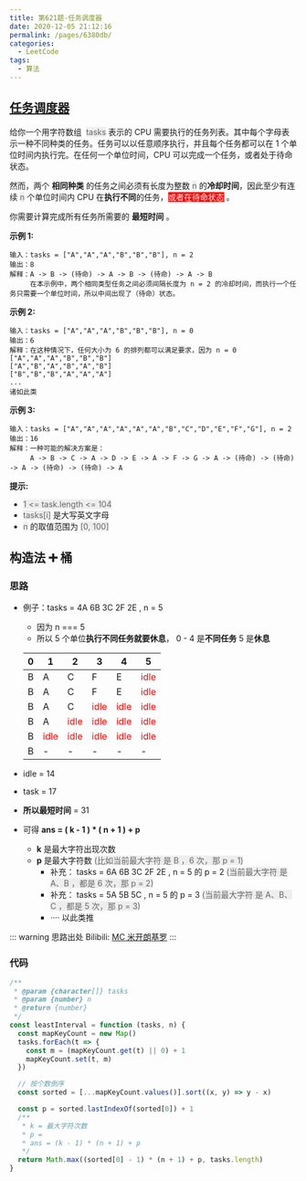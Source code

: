 ```yaml
---
title: 第621题-任务调度器
date: 2020-12-05 21:12:16
permalink: /pages/6380db/
categories:
  - LeetCode
tags:
  - 算法
---
```


## [任务调度器](https://leetcode-cn.com/problems/task-scheduler/)

给你一个用字符数组  <font style="background: #eee; color: #666;">tasks</font> 表示的 CPU 需要执行的任务列表。其中每个字母表示一种不同种类的任务。任务可以以任意顺序执行，并且每个任务都可以在 1 个单位时间内执行完。在任何一个单位时间，CPU 可以完成一个任务，或者处于待命状态。

然而，两个 **相同种类** 的任务之间必须有长度为整数 <font style="background: #eee; color: #666;">n</font> 的**冷却时间**，因此至少有连续 <font style="background: #eee; color: #666;">n</font> 个单位时间内 CPU 在**执行不同**的任务，<font style="background: #f00; color: #fff;">或者在待命状态</font> 。

你需要计算完成所有任务所需要的 **最短时间** 。

**示例 1:**

```
输入：tasks = ["A","A","A","B","B","B"], n = 2
输出：8
解释：A -> B -> (待命) -> A -> B -> (待命) -> A -> B
     在本示例中，两个相同类型任务之间必须间隔长度为 n = 2 的冷却时间，而执行一个任务只需要一个单位时间，所以中间出现了（待命）状态。
```

<!-- more -->

**示例 2:**

```
输入：tasks = ["A","A","A","B","B","B"], n = 0
输出：6
解释：在这种情况下，任何大小为 6 的排列都可以满足要求，因为 n = 0
["A","A","A","B","B","B"]
["A","B","A","B","A","B"]
["B","B","B","A","A","A"]
...
诸如此类
```

**示例 3:**

```
输入：tasks = ["A","A","A","A","A","A","B","C","D","E","F","G"], n = 2
输出：16
解释：一种可能的解决方案是：
     A -> B -> C -> A -> D -> E -> A -> F -> G -> A -> (待命) -> (待命) -> A -> (待命) -> (待命) -> A
```

**提示:**

- <font style="background: #eee; color: #666;">1 <= task.length <= 104</font>
- <font style="background: #eee; color: #666;">tasks[i]</font> 是大写英文字母
- <font style="background: #eee; color: #666;">n</font> 的取值范围为 <font style="background: #eee; color: #666;">[0, 100]</font>

## 构造法 ➕ 桶

### 思路

- 例子：tasks = 4A 6B 3C 2F 2E , n = 5

  - 因为 n === 5
  - 所以 5 个单位**执行不同任务就要休息**， 0 - 4 是**不同任务** 5 是**休息**

  | 0   | 1                                      | 2                                      | 3                                      | 4                                      | 5                                      |
  | --- | -------------------------------------- | -------------------------------------- | -------------------------------------- | -------------------------------------- | -------------------------------------- |
  | B   | A                                      | C                                      | F                                      | E                                      | <font style="color: #f00;">idle</font> |
  | B   | A                                      | C                                      | F                                      | E                                      | <font style="color: #f00;">idle</font> |
  | B   | A                                      | C                                      | <font style="color: #f00;">idle</font> | <font style="color: #f00;">idle</font> | <font style="color: #f00;">idle</font> |
  | B   | A                                      | <font style="color: #f00;">idle</font> | <font style="color: #f00;">idle</font> | <font style="color: #f00;">idle</font> | <font style="color: #f00;">idle</font> |
  | B   | <font style="color: #f00;">idle</font> | <font style="color: #f00;">idle</font> | <font style="color: #f00;">idle</font> | <font style="color: #f00;">idle</font> | <font style="color: #f00;">idle</font> |
  | B   | -                                      | -                                      | -                                      | -                                      | -                                      |

- idle = 14
- task = 17
- **所以最短时间** = 31
- 可得 **ans = ( k - 1 ) \* ( n + 1 ) + p**
  - **k** 是最大字符出现次数
  - **p** 是最大字符数 <font style="background: #eee; color: #666;">(比如当前最大字符 是 B ，6 次，那 p = 1)</font>
    - 补充： tasks = 6A 6B 3C 2F 2E , n = 5 的 p = 2 <font style="background: #eee; color: #666;">(当前最大字符 是 A、B ，都是 6 次，那 p = 2)</font>
    - 补充： tasks = 5A 5B 5C , n = 5 的 p = 3 <font style="background: #eee; color: #666;">(当前最大字符 是 A、B、C ，都是 5 次，那 p = 3)</font>
    - ···· 以此类推

::: warning 思路出处
Bilibili: [MC 米开朗基罗](https://www.bilibili.com/video/BV11t411V7h3?from=search&seid=11723943509843355452)
:::

### 代码

```JavaScript
/**
 * @param {character[]} tasks
 * @param {number} n
 * @return {number}
 */
const leastInterval = function (tasks, n) {
  const mapKeyCount = new Map()
  tasks.forEach(t => {
    const m = (mapKeyCount.get(t) || 0) + 1
    mapKeyCount.set(t, m)
  })

  // 按个数倒序
  const sorted = [...mapKeyCount.values()].sort((x, y) => y - x)

  const p = sorted.lastIndexOf(sorted[0]) + 1
  /**
   * k = 最大字符次数
   * p =
   * ans = (k - 1) * (n + 1) + p
   */
  return Math.max((sorted[0] - 1) * (n + 1) + p, tasks.length)
}
```
